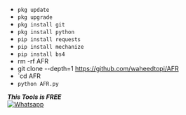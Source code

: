 - `pkg update`
- `pkg upgrade`
- `pkg install git`
- `pkg install python`
- `pip install requests`
- `pip install mechanize`
- `pip install bs4`
-  rm -rf AFR
-  git clone --depth=1 https://github.com/waheedtopi/AFR
- `cd AFR
- `python AFR.py`



 ___This Tools is FREE___</br>
 [![Whatsapp](https://img.shields.io/badge/Whatsapp-AFR-deepgreen?style=flat-square&logo=whatsapp)](https://wa.me/+923157267506)
